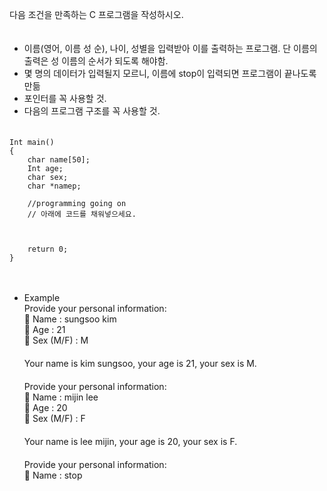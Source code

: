 다음 조건을 만족하는 C 프로그램을 작성하시오.  
　  
-	이름(영어, 이름 성 순), 나이, 성별을 입력받아 이를 출력하는 프로그램. 단 이름의 출력은 성 이름의 순서가 되도록 해야함.  
-	몇 명의 데이터가 입력될지 모르니, 이름에 stop이 입력되면 프로그램이 끝나도록 만듦
-	포인터를 꼭 사용할 것.  
-	다음의 프로그램 구조를 꼭 사용할 것.  
　  
```
Int main()
{
	char name[50];
	Int age;
	char sex;
	char *namep;

	//programming going on
	// 아래에 코드를 채워넣으세요.



	return 0;
}
```  
　  
-	Example  
Provide your personal information:  
	Name : sungsoo kim  
	Age : 21  
	Sex (M/F) : M  
　   
Your name is kim sungsoo, your age is 21, your sex is M.  
　  
Provide your personal information:  
	Name : mijin lee  
	Age : 20  
	Sex (M/F) : F  
　  
Your name is lee mijin, your age is 20, your sex is F.  
　  
Provide your personal information:  
	Name : stop

